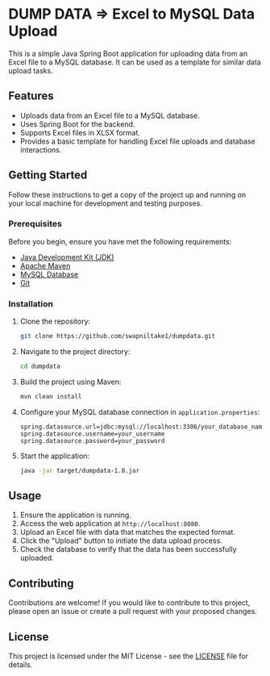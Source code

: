 
# DUMP DATA => Excel to MySQL Data Upload

This is a simple Java Spring Boot application for uploading data from an Excel file to a MySQL database. It can be used as a template for similar data upload tasks.


## Features

- Uploads data from an Excel file to a MySQL database.
- Uses Spring Boot for the backend.
- Supports Excel files in XLSX format.
- Provides a basic template for handling Excel file uploads and database interactions.

## Getting Started

Follow these instructions to get a copy of the project up and running on your local machine for development and testing purposes.

### Prerequisites

Before you begin, ensure you have met the following requirements:

- [Java Development Kit (JDK)](https://www.oracle.com/java/technologies/javase-downloads.html)
- [Apache Maven](https://maven.apache.org/download.cgi)
- [MySQL Database](https://www.mysql.com/downloads/)
- [Git](https://git-scm.com/downloads)

### Installation

1. Clone the repository:

   ```bash
   git clone https://github.com/swapniltake1/dumpdata.git
   ```

2. Navigate to the project directory:

   ```bash
   cd dumpdata
   ```

3. Build the project using Maven:

   ```bash
   mvn clean install
   ```

4. Configure your MySQL database connection in `application.properties`:

   ```properties
   spring.datasource.url=jdbc:mysql://localhost:3306/your_database_name
   spring.datasource.username=your_username
   spring.datasource.password=your_password
   ```

5. Start the application:

   ```bash
   java -jar target/dumpdata-1.0.jar
   ```

## Usage

1. Ensure the application is running.
2. Access the web application at `http://localhost:8080`.
3. Upload an Excel file with data that matches the expected format.
4. Click the "Upload" button to initiate the data upload process.
5. Check the database to verify that the data has been successfully uploaded.

## Contributing

Contributions are welcome! If you would like to contribute to this project, please open an issue or create a pull request with your proposed changes.

## License

This project is licensed under the MIT License - see the [LICENSE](LICENSE) file for details.
